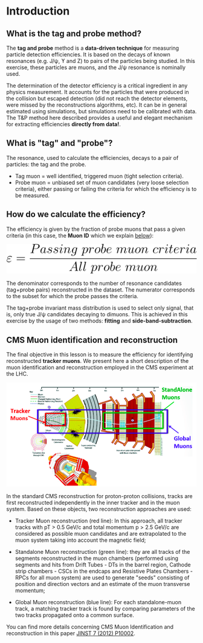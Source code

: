 # Introduction

## What is the tag and probe method?

The **tag and probe** method is a **data-driven technique** for measuring particle detection efficiencies. It is based on the decays of known resonances (e.g. J/ψ, ϒ and Z) to pairs of the particles being studied. In this exercise, these particles are muons, and the J/ψ resonance is nominally used.

The determination of the detector efficiency is a critical ingredient in any physics measurement. It accounts for the particles that were produced in the collision but escaped detection (did not reach the detector elements, were missed by the reconstructions algorithms, etc). It can be in general estimated using simulations, but simulations need to be calibrated with data. The T&P method here described provides a useful and elegant mechanism for extracting efficiencies **directly from data!**.

## What is "tag" and "probe"?

The resonance, used to calculate the efficiencies, decays to a pair of particles: the tag and the probe.

* Tag muon = well identified, triggered muon (tight selection criteria).
* Probe muon = unbiased set of muon candidates (very loose selection criteria), either passing or failing the criteria for which the efficiency is to be measured.

## How do we calculate the efficiency?

The efficiency is given by the fraction of probe muons that pass a given criteria (in this case, the **Muon ID** which we explain [below](#cms-muon-identification-reconstruction)):

![Efficiency equation](../../../../../images/analysis/cmsefficiency/efficiency.svg)

The denominator corresponds to the number of resonance candidates (tag+probe pairs) reconstructed in the dataset. The numerator corresponds to the subset for which the probe passes the criteria.

The tag+probe invariant mass distribution is used to select only signal, that is, only true J/ψ candidates decaying to dimuons. This is achieved in this exercise by the usage of two methods: **fitting** and **side-band-subtraction**.

## CMS Muon identification and reconstruction

The final objective in this lesson is to measure the efficiency for identifying reconstructed **tracker muons**.  We present here a short description of the muon identification and reconstruction employed in the CMS experiment at the LHC.

![CMS muon id](../../../../../images/analysis/cmsefficiency/muons_id.png)

In the standard CMS reconstruction for proton-proton collisions, tracks are first reconstructed independently in the inner tracker and in the muon system. Based on these objects, two reconstruction approaches are used:

* Tracker Muon reconstruction (red line): In this approach, all tracker tracks with pT > 0.5 GeV/c and total momentum p > 2.5 GeV/c are considered as possible muon candidates and are extrapolated to the muon system taking into account the magnetic field;

* Standalone Muon reconstruction (green line): they are all tracks of the segments reconstructed in the muon chambers (performed using segments and hits from Drift Tubes - DTs in the barrel region, Cathode strip chambers - CSCs in the endcaps and Resistive Plates Chambers - RPCs for all muon system) are used to generate "seeds" consisting of position and direction vectors and an estimate of the muon transverse momentum;

* Global Muon reconstruction (blue line): For each standalone-muon track, a matching tracker track is found by comparing parameters of the two tracks propagated onto a common surface.

You can find more details concerning CMS Muon Identification and reconstruction in this paper [JINST 7 (2012) P10002](https://doi.org/10.1088/1748-0221/7/10/P10002).
